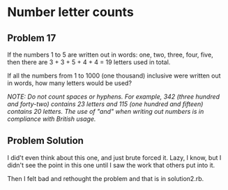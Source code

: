 # Number letter counts
## Problem 17
If the numbers 1 to 5 are written out in words: one, two, three, four, five, then there are 3 + 3 + 5 + 4 + 4 = 19 letters used in total.

If all the numbers from 1 to 1000 (one thousand) inclusive were written out in words, how many letters would be used?

*NOTE: Do not count spaces or hyphens. For example, 342 (three hundred and forty-two) contains 23 letters and 115 (one hundred and fifteen) contains 20 letters. The use of "and" when writing out numbers is in compliance with British usage.*

## Problem Solution
I did't even think about this one, and just brute forced it. Lazy, I know, but I didn't
see the point in this one until I saw the work that others put into it. 

Then I felt bad and rethought the problem and that is in solution2.rb.
